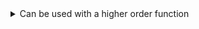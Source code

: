 <details class="details__example">
    <summary>Can be used with a higher order function</summary>
    <div class="details__content">
        <p>
            This function can be used directly as a callable for a higher order function, this allows for the creation of easy to read code.  
        </p>
        <a href="https://en.wikipedia.org/wiki/Higher-order_function#PHP">
            https://en.wikipedia.org/wiki/Higher-order_function#PHP
        </a>
    </div>
</details>